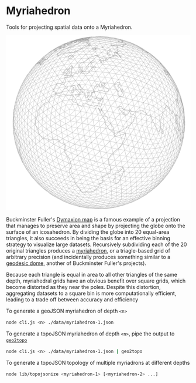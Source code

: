 # Myriahedron

Tools for projecting spatial data onto a Myriahedron.

![thumb](./thumb.png)

Buckminster Fuller's [Dymaxion map](https://en.wikipedia.org/wiki/Dymaxion_map) is a famous example of a projection that manages to preserve area and shape by projecting the globe onto the surface of an icosahedron.  By dividing the globe into 20 equal-area triangles, it also succeeds in being the basis for an effective binning strategy to visualize large datasets.  Recursively subdividing each of the 20 original triangles produces a [myriahedron](https://www.win.tue.nl/~vanwijk/myriahedral/), or a triagle-based grid of arbitrary precision (and incidentally produces something similar to a [geodesic dome](https://en.wikipedia.org/wiki/Geodesic_dome), another of Buckminster Fuller's projects).

Because each triangle is equal in area to all other triangles of the same depth, myriahedral grids have an obvious benefit over square grids, which become distorted as they near the poles.  Despite this distortion, aggregating datasets to a square bin is more computationally efficient, leading to a trade off between accuracy and efficiency


To generate a geoJSON myriahedron of depth `<n>`

```bash
node cli.js <n> ./data/myriahedron-1.json
```

To generate a topoJSON myriahedron of depth `<n>`, pipe the output to [`geo2topo`](https://github.com/topojson/topojson-server/blob/master/README.md#geo2topo)

```bash
node cli.js <n> ./data/myriahedron-1.json | geo2topo
```

To generate a topoJSON topology of multiple myriadrons at different depths

```bash
node lib/topojsonize <myriahedron-1> [<myriahedron-2> ...]
```
